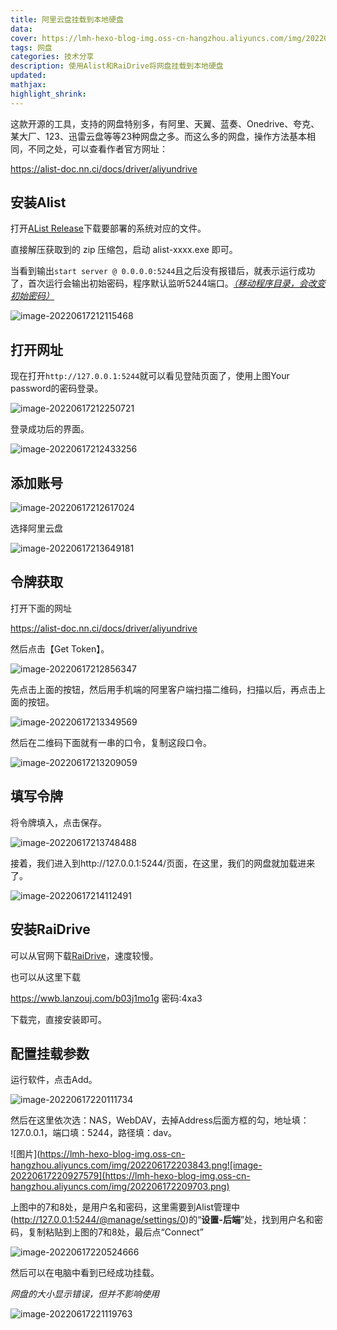 ```yaml
---
title: 阿里云盘挂载到本地硬盘
data: 
cover: https://lmh-hexo-blog-img.oss-cn-hangzhou.aliyuncs.com/img/202206191333833.jpg
tags: 网盘
categories: 技术分享
description: 使用Alist和RaiDrive将网盘挂载到本地硬盘
updated:
mathjax:
highlight_shrink:
---
```


​	这款开源的工具，支持的网盘特别多，有阿里、天翼、蓝奏、Onedrive、夸克、某大厂、123、迅雷云盘等等23种网盘之多。而这么多的网盘，操作方法基本相同，不同之处，可以查看作者官方网址：

https://alist-doc.nn.ci/docs/driver/aliyundrive

## 安装Alist

打开[AList Release](https://github.com/Xhofe/alist/releases)下载要部署的系统对应的文件。

直接解压获取到的 zip 压缩包，启动 alist-xxxx.exe 即可。

当看到输出`start server @ 0.0.0.0:5244`且之后没有报错后，就表示运行成功了，首次运行会输出初始密码，程序默认监听5244端口。<u>*（移动程序目录，会改变初始密码）*</u>

![image-20220617212115468](https://lmh-hexo-blog-img.oss-cn-hangzhou.aliyuncs.com/img/202206172121978.png)

## 打开网址

现在打开`http://127.0.0.1:5244`就可以看见登陆页面了，使用上图Your password的密码登录。

![image-20220617212250721](https://lmh-hexo-blog-img.oss-cn-hangzhou.aliyuncs.com/img/202206172122809.png)

登录成功后的界面。

![image-20220617212433256](https://lmh-hexo-blog-img.oss-cn-hangzhou.aliyuncs.com/img/202206172124374.png)

## 添加账号

![image-20220617212617024](https://lmh-hexo-blog-img.oss-cn-hangzhou.aliyuncs.com/img/202206172126137.png)

选择阿里云盘

![image-20220617213649181](https://lmh-hexo-blog-img.oss-cn-hangzhou.aliyuncs.com/img/202206172136276.png)

## 令牌获取

打开下面的网址

https://alist-doc.nn.ci/docs/driver/aliyundrive

然后点击【Get Token】。

![image-20220617212856347](https://lmh-hexo-blog-img.oss-cn-hangzhou.aliyuncs.com/img/202206172128444.png)

先点击上面的按钮，然后用手机端的阿里客户端扫描二维码，扫描以后，再点击上面的按钮。

![image-20220617213349569](https://lmh-hexo-blog-img.oss-cn-hangzhou.aliyuncs.com/img/202206172133628.png)

然后在二维码下面就有一串的口令，复制这段口令。

![image-20220617213209059](https://lmh-hexo-blog-img.oss-cn-hangzhou.aliyuncs.com/img/202206172132155.png)

## 填写令牌

将令牌填入，点击保存。

![image-20220617213748488](https://lmh-hexo-blog-img.oss-cn-hangzhou.aliyuncs.com/img/202206172137573.png)

接着，我们进入到http://127.0.0.1:5244/页面，在这里，我们的网盘就加载进来了。

![image-20220617214112491](https://lmh-hexo-blog-img.oss-cn-hangzhou.aliyuncs.com/img/202206172141564.png)

## **安装RaiDrive**

可以从官网下载[RaiDrive](https://www.raidrive.com/)，速度较慢。

也可以从这里下载

https://wwb.lanzouj.com/b03j1mo1g
密码:4xa3

下载完，直接安装即可。

## **配置挂载参数**

运行软件，点击Add。

![image-20220617220111734](https://lmh-hexo-blog-img.oss-cn-hangzhou.aliyuncs.com/img/202206172201830.png)

然后在这里依次选：NAS，WebDAV，去掉Address后面方框的勾，地址填：127.0.0.1，端口填：5244，路径填：dav。

![图片](https://lmh-hexo-blog-img.oss-cn-hangzhou.aliyuncs.com/img/202206172203843.png![image-20220617220927579](https://lmh-hexo-blog-img.oss-cn-hangzhou.aliyuncs.com/img/202206172209703.png)

上图中的7和8处，是用户名和密码，这里需要到Alist管理中(http://127.0.0.1:5244/@manage/settings/0)的“**设置-后端**”处，找到用户名和密码，复制粘贴到上图的7和8处，最后点“Connect”

![image-20220617220524666](https://lmh-hexo-blog-img.oss-cn-hangzhou.aliyuncs.com/img/202206172205825.png)

然后可以在电脑中看到已经成功挂载。

*网盘的大小显示错误，但并不影响使用*

![image-20220617221119763](https://lmh-hexo-blog-img.oss-cn-hangzhou.aliyuncs.com/img/202206172211815.png)

